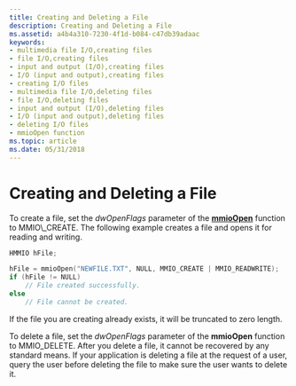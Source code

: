 ```yaml
---
title: Creating and Deleting a File
description: Creating and Deleting a File
ms.assetid: a4b4a310-7230-4f1d-b084-c47db39adaac
keywords:
- multimedia file I/O,creating files
- file I/O,creating files
- input and output (I/O),creating files
- I/O (input and output),creating files
- creating I/O files
- multimedia file I/O,deleting files
- file I/O,deleting files
- input and output (I/O),deleting files
- I/O (input and output),deleting files
- deleting I/O files
- mmioOpen function
ms.topic: article
ms.date: 05/31/2018
---
```


# Creating and Deleting a File

To create a file, set the *dwOpenFlags* parameter of the [**mmioOpen**](https://msdn.microsoft.com/library/Dd757331(v=VS.85).aspx) function to MMIO\_CREATE. The following example creates a file and opens it for reading and writing.


```C++
HMMIO hFile; 

hFile = mmioOpen("NEWFILE.TXT", NULL, MMIO_CREATE | MMIO_READWRITE); 
if (hFile != NULL) 
    // File created successfully. 
else 
    // File cannot be created. 
```



If the file you are creating already exists, it will be truncated to zero length.

To delete a file, set the *dwOpenFlags* parameter of the **mmioOpen** function to MMIO\_DELETE. After you delete a file, it cannot be recovered by any standard means. If your application is deleting a file at the request of a user, query the user before deleting the file to make sure the user wants to delete it.

 

 




